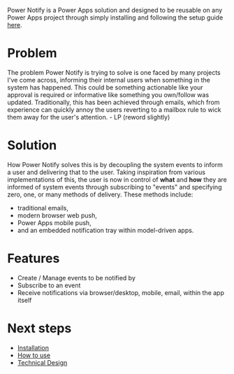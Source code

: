Power Notify is a Power Apps solution and designed to be reusable on any Power Apps project through simply installing and following the setup guide [here](./Installation). 

# Problem
The problem Power Notify is trying to solve is one faced by many projects I've come across, informing their internal users when something in the system has happened. This could be something actionable like your approval is required or informative like something you own/follow was updated. Traditionally, this has been achieved through emails, which from experience can quickly annoy the users reverting to a mailbox rule to wick them away for the user's attention. - LP (reword slightly)

# Solution
How Power Notify solves this is by decoupling the system events to inform a user and delivering that to the user. Taking inspiration from various implementations of this, the user is now in control of **what** and **how** they are informed of system events through subscribing to "events" and specifying zero, one, or many methods of delivery. These methods include:
- traditional emails,
- modern browser web push,
- Power Apps mobile push,
- and an embedded notification tray within model-driven apps.

# Features
- Create / Manage events to be notified by
- Subscribe to an event
- Receive notifications via browser/desktop, mobile, email, within the app itself

# Next steps
- [Installation](./Installation)
- [How to use](./How-to-use-as-an-end-user)
- [Technical Design](./Technical-design)
